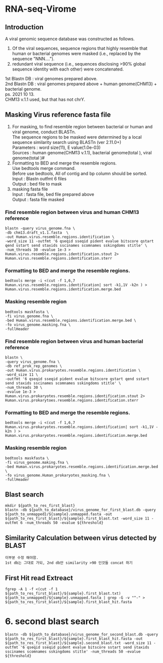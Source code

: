 # RNA-seq-Virome

## Introduction

A viral genomic sequence database was constructed as follows.    
1. Of the viral sequences, sequence regions that highly resemble that human or bacterial genomes were masked (i.e., replaced by the sequence "NNN....").   
2. redundant viral sequence (i.e., sequences disclosing >90% global sequence identity with each other) were concatenated.    

1st Blastn DB : viral genomes prepared above.       
2nd Blastn DB : viral genomes prepared above + human genome(CHM13) + bacterial genome.           
ps. 2021 10 13.          
CHM13 v.1.1 used, but that has not chrY.          

## Masking Virus reference fasta file
1. For masking, to find resemble region between bacterial or human and viral genome, conduct BLASTn.       
The sequence regions to be masked were determined by a local sequence similarity search using BLASTn (ver 2.11.0+)            
Parameters : word size(11), E value(1.0e-03)               
Sources : human genome(CHM13 v.1.1), bacterial genome(total ), viral genome(total )#            
2. Formatting to BED and merge the resemble regions.         
Use bedtools merge command.         
Before use bedtools, All of contig and bp column should be sorted.              
Input : Blastn outfmt 6 files           
Output : bed file to mask          
3. masking fasta file         
Input : fasta file, bed file prepared above            
Output : fasta file masked     

### Find resemble region between virus and human CHM13 reference 
```
blastn -query virus_genome.fna \ 
-db chm13.draft_v1.1.fasta  \
-out Human.virus.resemble.regions.identification \
-word_size 11 -outfmt '6 qseqid sseqid pident evalue bitscore qstart qend sstart send staxids sscinames scomnames sskingdoms stitle' \
-num_threads 30 -evalue 1e-3 > Human.virus.resemble.regions.identification.stout 2> Human.virus.resemble.regions.identification.sterr
```
###  Formatting to BED and merge the resemble regions.   
```
bedtools merge -i <(cut -f 1,6,7 Human.virus.resemble.regions.identification| sort -k1,1V -k2n ) > Human.virus.resemble.regions.identification.merge.bed
```
### Masking resemble region
```
bedtools maskfasta \
-fi virus_genome.fna \
-bed Human.virus.resemble.regions.identification.merge.bed \
-fo virus_genome.masking.fna \
-fullHeader
```
### Find resemble region between virus and human bacterial reference 
```
blastn \
-query virus_genome.fna \
-db ref_prok_rep_genomes \
-out Human.virus.prokaryotes.resemble.regions.identification \
-word_size 11 \
-outfmt '6 qseqid sseqid pident evalue bitscore qstart qend sstart send staxids sscinames scomnames sskingdoms stitle' \
-num_threads 30 \
-evalue 1e-3 > Human.virus.prokaryotes.resemble.regions.identification.stout 2> Human.virus.prokarytoes.resemble.regions.identification.sterr
```
###  Formatting to BED and merge the resemble regions.   
```
bedtools merge -i <(cut -f 1,6,7 Human.virus.prokaryotes.resemble.regions.identification| sort -k1,1V -k2n ) > Human.virus.prokaryotes.resemble.regions.identification.merge.bed
```
### Masking resemble region
```
bedtools maskfasta \
-fi virus_genome.making.fna \
-bed Human.virus.prokaryotes.resemble.regions.identification.merge.bed \
-fo virus_genome.Human_prokaryotes_masking.fna \
-fullHeader
```
## Blast search
``` 
mkdir ${path_to_res_first_blast}
blastn -db ${path_to_database}/virus_genome_for_first_blast.db -query ${path_to_unmapped}/${sample}.unmapped.fasta -out ${path_to_res_first_blast}/${sample}.first_blast.txt -word_size 11 -outfmt 6 -num_threads 50 -evalue ${threshold}
```
## Similarity Calculation between virus detected by BLAST 
```
이부분 수정 해야함.
1st db는 그대로 가되, 2nd db만 similarity >90 인것들 concat 하기
```

## First Hit read Extreact
```
fgrep -A 1 -f <(cut -f 1 ${path_to_res_first_blast}/${sample}.first_blast.txt) ${path_to_unmapped}/${sample}.unmapped.fasta | grep -G -v "^-" > ${path_to_res_first_blast}/${sample}.first_blast_hit.fasta
```
# 6. second blast search
```
blastn -db ${path_to_database}/virus_genome_for_second_blast.db -query ${path_to_res_first_blast}/${sample}.first_blast_hit.fasta -out ${path_to_res_first_blast}/${sample}.second_blast.txt -word_size 11 -outfmt '6 qseqid sseqid pident evalue bitscore sstart send staxids sscinames scomnames sskingdoms stitle' -num_threads 50 -evalue ${threshold}
```
